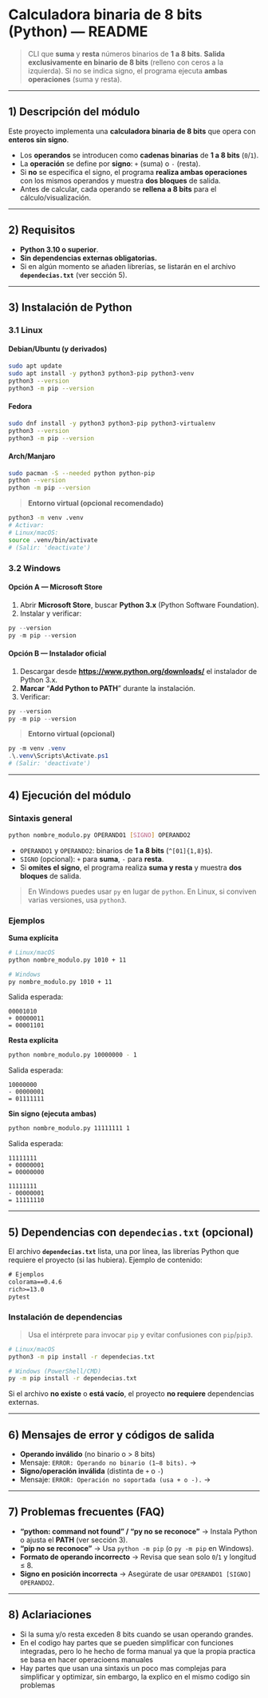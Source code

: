 # Calculadora binaria de 8 bits (Python) — README

> CLI que **suma** y **resta** números binarios de **1 a 8 bits**.
> **Salida exclusivamente en binario de 8 bits** (relleno con ceros a la izquierda).
> Si no se indica signo, el programa ejecuta **ambas operaciones** (suma y resta).

---

## 1) Descripción del módulo

Este proyecto implementa una **calculadora binaria de 8 bits** que opera con **enteros sin signo**.
- Los **operandos** se introducen como **cadenas binarias** de **1 a 8 bits** (`0`/`1`).
- La **operación** se define por **signo**: `+` (suma) o `-` (resta).
- Si **no** se especifica el signo, el programa **realiza ambas operaciones** con los mismos operandos y muestra **dos bloques** de salida.
- Antes de calcular, cada operando se **rellena a 8 bits** para el cálculo/visualización.



---

## 2) Requisitos

- **Python 3.10 o superior**.
- **Sin dependencias externas obligatorias.**
- Si en algún momento se añaden librerías, se listarán en el archivo **`dependecias.txt`** (ver sección 5).

---

## 3) Instalación de Python

### 3.1 Linux

#### Debian/Ubuntu (y derivados)
```bash
sudo apt update
sudo apt install -y python3 python3-pip python3-venv
python3 --version
python3 -m pip --version
```

#### Fedora
```bash
sudo dnf install -y python3 python3-pip python3-virtualenv
python3 --version
python3 -m pip --version
```

#### Arch/Manjaro
```bash
sudo pacman -S --needed python python-pip
python --version
python -m pip --version
```

> **Entorno virtual (opcional recomendado)**
```bash
python3 -m venv .venv
# Activar:
# Linux/macOS:
source .venv/bin/activate
# (Salir: 'deactivate')
```

### 3.2 Windows

#### Opción A — Microsoft Store
1. Abrir **Microsoft Store**, buscar **Python 3.x** (Python Software Foundation).
2. Instalar y verificar:
```powershell
py --version
py -m pip --version
```

#### Opción B — Instalador oficial
1. Descargar desde **https://www.python.org/downloads/** el instalador de Python 3.x.
2. **Marcar** “**Add Python to PATH**” durante la instalación.
3. Verificar:
```powershell
py --version
py -m pip --version
```

> **Entorno virtual (opcional)**
```powershell
py -m venv .venv
.\.venv\Scripts\Activate.ps1
# (Salir: 'deactivate')
```

---

## 4) Ejecución del módulo

### Sintaxis general
```bash
python nombre_modulo.py OPERANDO1 [SIGNO] OPERANDO2
```
- `OPERANDO1` y `OPERANDO2`: binarios de **1 a 8 bits** (`^[01]{1,8}$`).
- `SIGNO` (opcional): `+` para **suma**, `-` para **resta**.
- Si **omites el signo**, el programa realiza **suma y resta** y muestra **dos bloques** de salida.

> En Windows puedes usar `py` en lugar de `python`.
> En Linux, si conviven varias versiones, usa `python3`.

### Ejemplos

**Suma explícita**
```bash
# Linux/macOS
python nombre_modulo.py 1010 + 11

# Windows
py nombre_modulo.py 1010 + 11
```
Salida esperada:
```
00001010
+ 00000011
= 00001101
```

**Resta explícita**
```bash
python nombre_modulo.py 10000000 - 1
```
Salida esperada:
```
10000000
- 00000001
= 01111111
```

**Sin signo (ejecuta ambas)**
```bash
python nombre_modulo.py 11111111 1
```
Salida esperada:
```
11111111
+ 00000001
= 00000000

11111111
- 00000001
= 11111110
```

>
---

## 5) Dependencias con `dependecias.txt` (opcional)

El archivo **`dependecias.txt`** lista, una por línea, las librerías Python que requiere el proyecto (si las hubiera).
Ejemplo de contenido:
```txt
# Ejemplos
colorama==0.4.6
rich>=13.0
pytest
```

### Instalación de dependencias
> Usa el intérprete para invocar `pip` y evitar confusiones con `pip`/`pip3`.
```bash
# Linux/macOS
python3 -m pip install -r dependecias.txt

# Windows (PowerShell/CMD)
py -m pip install -r dependecias.txt
```

Si el archivo **no existe** o **está vacío**, el proyecto **no requiere** dependencias externas.

---



## 6) Mensajes de error y códigos de salida

- **Operando inválido** (no binario o > 8 bits)
- Mensaje: `ERROR: Operando no binario (1–8 bits).` →
- **Signo/operación inválida** (distinta de `+` o `-`)
- Mensaje: `ERROR: Operación no soportada (usa + o -).` →


---

## 7) Problemas frecuentes (FAQ)

- **“python: command not found” / “py no se reconoce”** → Instala Python o ajusta el **PATH** (ver sección 3).
- **“pip no se reconoce”** → Usa `python -m pip` (o `py -m pip` en Windows).
- **Formato de operando incorrecto** → Revisa que sean solo `0`/`1` y longitud ≤ 8.
- **Signo en posición incorrecta** → Asegúrate de usar `OPERANDO1 [SIGNO] OPERANDO2`.

---
## 8) Aclariaciones
- Si la suma y/o resta exceden 8 bits cuando se usan operando grandes.
- En el codigo hay partes que se pueden simplificar con funciones integradas, pero lo he hecho de forma manual ya que la propia practica se basa en hacer operacioens manuales
- Hay partes que usan una sintaxis un poco mas complejas para simplificar y optimizar, sin embargo, la explico en el mismo codigo sin problemas